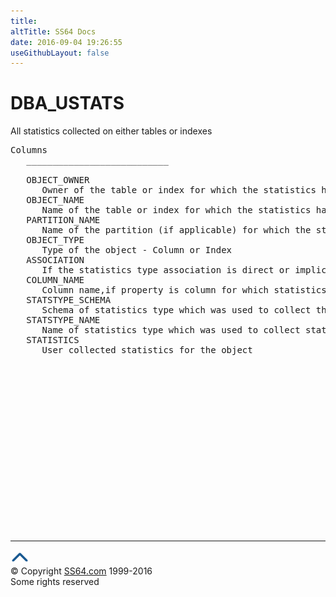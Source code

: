 ```yaml
---
title:
altTitle: SS64 Docs
date: 2016-09-04 19:26:55
useGithubLayout: false
---
```

<!-- #BeginLibraryItem "/Library/head_orad.lbi" --><!-- #EndLibraryItem --><h1>DBA_USTATS </h1><p> All statistics collected on either tables or indexes </p> 
 
<pre>Columns
   ___________________________
 
   OBJECT_OWNER
      Owner of the table or index for which the statistics have been collected
   OBJECT_NAME
      Name of the table or index for which the statistics have been collected
   PARTITION_NAME
      Name of the partition (if applicable) for which the stats have been collected
   OBJECT_TYPE
      Type of the object - Column or Index
   ASSOCIATION
      If the statistics type association is direct or implicit
   COLUMN_NAME
      Column name,if property is column for which statistics have been collected
   STATSTYPE_SCHEMA
      Schema of statistics type which was used to collect the statistics
   STATSTYPE_NAME
      Name of statistics type which was used to collect statistics
   STATISTICS
      User collected statistics for the object

</pre><!-- #BeginLibraryItem "/Library/foot_orad.lbi" --><p>
<!-- oracle-footer -->
<ins class="adsbygoogle" style="display:inline-block;width:300px;height:250px" data-ad-client="ca-pub-6140977852749469" data-ad-slot="4275490898"></ins>
<script>
(adsbygoogle = window.adsbygoogle || []).push({});
</script></p>
<hr>
<div id="bl" class="footer"><a href="DBA_USTATS.html#"><img src="../images/top.png" width="30" height="22" alt="Back to the Top"></a></div>
<div id="br" class="footer, tagline">© Copyright <a href="http://ss64.com/">SS64.com</a> 1999-2016<br>
Some rights reserved</div>
<!-- #EndLibraryItem -->

